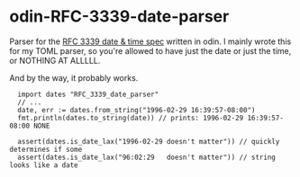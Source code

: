# odin-RFC-3339-date-parser

Parser for the [RFC 3339 date & time spec](https://datatracker.ietf.org/doc/html/rfc3339) written in odin.
I mainly wrote this for my TOML parser, so you're allowed to have just the date or just the time, or NOTHING AT ALLLLL.

And by the way, it probably works.

```odin
  import dates "RFC_3339_date_parser"
  // ...
  date, err := dates.from_string("1996-02-29 16:39:57-08:00")
  fmt.println(dates.to_string(date)) // prints: 1996-02-29 16:39:57-08:00 NONE

  assert(dates.is_date_lax("1996-02-29 doesn't matter")) // quickly determines if some
  assert(dates.is_date_lax("96:02:29   doesn't matter")) // string looks like a date
```
